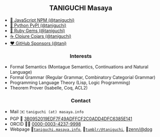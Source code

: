 <h2 align="center">TANIGUCHI Masaya</h2>

- [:evergreen_tree: JavaScript NPM (@taniguchi)](https://www.npmjs.com/~taniguchi)
- [:snake: Python PyPI (@taniguchi)](https://pypi.org/user/taniguchi/)
- [:gem: Ruby Gems (@taniguchi)](https://rubygems.org/profiles/taniguchi)
- [:coffee: Clojure Cojars (@taniguchi)](https://clojars.org/users/taniguchi)
- [:heart: GitHub Sponsors (@tani)](https://github.com/sponsors/tani)

<h3 align="center">Interests</h3>

- Formal Semantics (Montague Semantics, Continuations and Natural Language)
- Formal Grammar (Regular Grammar, Combinatory Categorial Grammar)
- Programming Language Theory (Lisp, Logic Programming)
- Theorem Prover (Isabelle, Coq, ACL2)

<h3 align="center">Contact</h3>

- Mail :envelope: `taniguchi (at) masaya.info`
- PGP :key: [3B0952019EDF7F49ADFFCF2C0ADD4DFC6385E141](https://keys.openpgp.org/search?q=3B0952019EDF7F49ADFFCF2C0ADD4DFC6385E141)
- ORCID :scientist: [0000-0003-4237-9998](https://orcid.org/0000-0003-4237-9998)
- Webpage :link:[`taniguchi.masaya.info`](http://taniguchi.masaya.info), :link:[`tumblr/@taniguchi`](https://taniguchi.tumblr.com), :link:[zenn/@dog](https://zenn.dev/dog)
